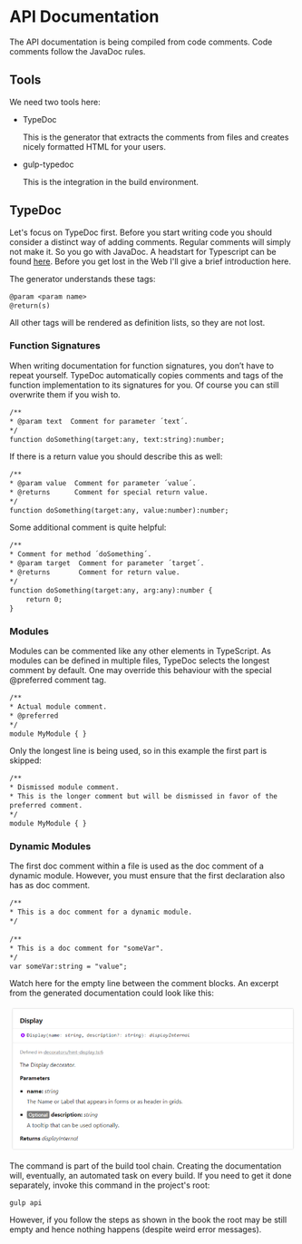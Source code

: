 # API Documentation

The API documentation is being compiled from code comments. Code comments follow the JavaDoc rules.

## Tools

We need two tools here:

* TypeDoc

    This is the generator that extracts the comments from files and creates nicely formatted HTML for your users.

* gulp-typedoc 

    This is the integration in the build environment.

## TypeDoc

Let's focus on TypeDoc first. Before you start writing code you should consider a distinct way of adding comments. Regular comments
will simply not make it. So you go with JavaDoc. A headstart for Typescript can be found [here](http://typedoc.org/). Before you get lost in
the Web I'll give a brief introduction here.

The generator understands these tags:

    @param <param name>
    @return(s)

All other tags will be rendered as definition lists, so they are not lost.

### Function Signatures

When writing documentation for function signatures, you don’t have to repeat yourself. TypeDoc automatically copies comments and tags of the 
function implementation to its signatures for you. Of course you can still overwrite them if you wish to.

    /**
    * @param text  Comment for parameter ´text´.
    */
    function doSomething(target:any, text:string):number;

If there is a return value you should describe this as well:

    /**
    * @param value  Comment for parameter ´value´.
    * @returns      Comment for special return value.
    */
    function doSomething(target:any, value:number):number;

Some additional comment is quite helpful:

    /**
    * Comment for method ´doSomething´.
    * @param target  Comment for parameter ´target´.
    * @returns       Comment for return value.
    */
    function doSomething(target:any, arg:any):number {
        return 0;
    }

### Modules

Modules can be commented like any other elements in TypeScript. As modules can be defined in multiple files, TypeDoc selects the 
longest comment by default. One may override this behaviour with the special @preferred comment tag.

    /**
    * Actual module comment.
    * @preferred
    */
    module MyModule { }

Only the longest line is being used, so in this example the first part is skipped:

    /**
    * Dismissed module comment.
    * This is the longer comment but will be dismissed in favor of the preferred comment.
    */
    module MyModule { }

### Dynamic Modules

The first doc comment within a file is used as the doc comment of a dynamic module. However, you must ensure that the first declaration also has as doc comment.

    /**
    * This is a doc comment for a dynamic module.
    */

    /**
    * This is a doc comment for "someVar".
    */
    var someVar:string = "value";

Watch here for the empty line between the comment blocks. An excerpt from the generated documentation could look like this:

![Figure: Generated API documentation](./../images/doc-api-example.png)

The command is part of the build tool chain. Creating the documentation will, eventually, an automated task on every build. If you need to get it done
separately, invoke this command in the project's root:

~~~
gulp api
~~~

However, if you follow the steps as shown in the book the root may be still empty and hence nothing happens (despite weird error messages).

  
